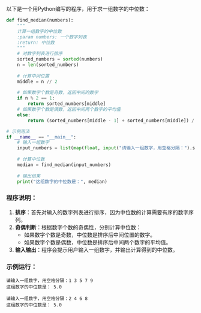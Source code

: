 以下是一个用Python编写的程序，用于求一组数字的中位数：

```python
def find_median(numbers):
    """
    计算一组数字的中位数
    :param numbers: 一个数字列表
    :return: 中位数
    """
    # 对数字列表进行排序
    sorted_numbers = sorted(numbers)
    n = len(sorted_numbers)
    
    # 计算中间位置
    middle = n // 2
    
    # 如果数字个数是奇数，返回中间的数字
    if n % 2 == 1:
        return sorted_numbers[middle]
    # 如果数字个数是偶数，返回中间两个数字的平均值
    else:
        return (sorted_numbers[middle - 1] + sorted_numbers[middle]) / 2

# 示例用法
if __name__ == "__main__":
    # 输入一组数字
    input_numbers = list(map(float, input("请输入一组数字，用空格分隔：").split()))
    
    # 计算中位数
    median = find_median(input_numbers)
    
    # 输出结果
    print("这组数字的中位数是：", median)
```

### 程序说明：
1. **排序**：首先对输入的数字列表进行排序，因为中位数的计算需要有序的数字序列。
2. **奇偶判断**：根据数字个数的奇偶性，分别计算中位数：
   - 如果数字个数是奇数，中位数是排序后中间位置的数字。
   - 如果数字个数是偶数，中位数是排序后中间两个数字的平均值。
3. **输入输出**：程序会提示用户输入一组数字，并输出计算得到的中位数。

### 示例运行：
```
请输入一组数字，用空格分隔：1 3 5 7 9
这组数字的中位数是： 5.0

请输入一组数字，用空格分隔：2 4 6 8
这组数字的中位数是： 5.0
```